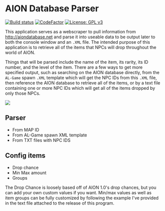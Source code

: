 # AION Database Parser
[![Build status](https://ci.appveyor.com/api/projects/status/dk8dn6ry2rynhkh0?svg=true)](https://ci.appveyor.com/project/Iswenzz/aion-database-parser)
[![CodeFactor](https://www.codefactor.io/repository/github/iswenzz/aion-database-parser/badge)](https://www.codefactor.io/repository/github/iswenzz/aion-database-parser)
[![License: GPL v3](https://img.shields.io/badge/License-GPLv3-blue.svg)](https://www.gnu.org/licenses/gpl-3.0)

This application serves as a webscraper to pull information from http://aiondatabase.net and parse it into useable data to be output later to both the console window and an `.XML` file. The intended purpose of this application is to retrieve all of the items that NPCs will drop throughout the world of AION. 

Things that will be parsed include the name of the item, its rarity, its ID number, and the level of the item. There are a few ways to get more specified output, such as searching on the AION database directly, from the `AL-Game` spawn `.XML` template which will get the NPC IDs from this `.XML` file, then reference the AION database to retrieve all of the items, or by a text file containing one or more NPC IDs which will get all of the items dropped by only those NPCs.

![](https://i.imgur.com/UpQWlIz.png)

## Parser

* From MAP ID
* From AL-Game spawn XML template
* From TXT files with NPC IDS

## Config items

* Drop chance
* Min Max amount
* Groups

The Drop Chance is loosely based off of AION 1.0's drop chances, but you can add your own custom values if you want. Min/max values as well as item groups can be fully customized by following the example I've provided in the text file attached to the release of this program.
